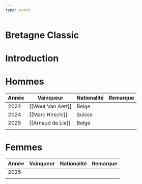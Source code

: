 ```yaml
---
type: event
---
```


# Bretagne Classic

# Introduction

# Hommes

| Année | Vainqueur         | Nationalité | Remarque |
| ----- | ----------------- | ----------- | -------- |
| 2022  | [[Wout Van Aert]] | Belge       |          |
| 2024  | [[Marc Hirschi]]  | Suisse      |          |
| 2025  | [[Arnaud de Lie]] | Belge       |          |
|       |                   |             |          |
# Femmes

| Année | Vainqueur | Nationalité | Remarque |
| ----- | --------- | ----------- | -------- |
| 2025  |           |             |          |
|       |           |             |          |
